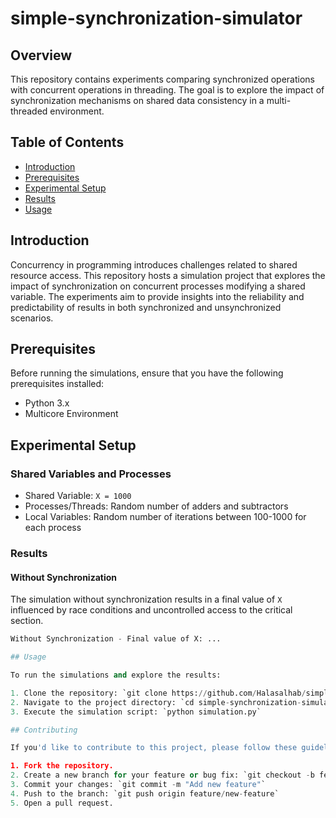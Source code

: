 # simple-synchronization-simulator

## Overview

This repository contains experiments comparing synchronized operations with concurrent operations in threading. The goal is to explore the impact of synchronization mechanisms on shared data consistency in a multi-threaded environment.

## Table of Contents

- [Introduction](#introduction)
- [Prerequisites](#prerequisites)
- [Experimental Setup](#experimental-setup)
- [Results](#results)
- [Usage](#usage)

## Introduction

Concurrency in programming introduces challenges related to shared resource access. This repository hosts a simulation project that explores the impact of synchronization on concurrent processes modifying a shared variable. The experiments aim to provide insights into the reliability and predictability of results in both synchronized and unsynchronized scenarios.

## Prerequisites

Before running the simulations, ensure that you have the following prerequisites installed:

- Python 3.x
- Multicore Environment 

## Experimental Setup

### Shared Variables and Processes

- Shared Variable: `X = 1000`
- Processes/Threads: Random number of adders and subtractors
- Local Variables: Random number of iterations between 100-1000 for each process

### Results

#### Without Synchronization

The simulation without synchronization results in a final value of `X` influenced by race conditions and uncontrolled access to the critical section.

```python
Without Synchronization - Final value of X: ...

## Usage

To run the simulations and explore the results:

1. Clone the repository: `git clone https://github.com/Halasalhab/simple-synchronization-simulator`
2. Navigate to the project directory: `cd simple-synchronization-simulator`
3. Execute the simulation script: `python simulation.py`

## Contributing

If you'd like to contribute to this project, please follow these guidelines:

1. Fork the repository.
2. Create a new branch for your feature or bug fix: `git checkout -b feature/new-feature`
3. Commit your changes: `git commit -m "Add new feature"`
4. Push to the branch: `git push origin feature/new-feature`
5. Open a pull request.

